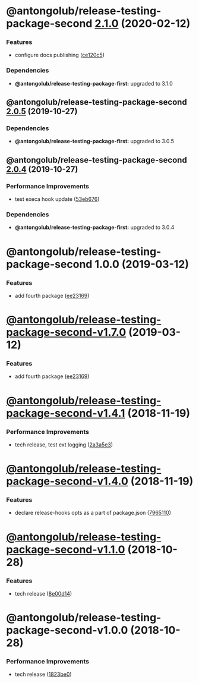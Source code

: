# @antongolub/release-testing-package-second [2.1.0](https://github.com/antongolub/release-testing/compare/@antongolub/release-testing-package-second@2.0.5...@antongolub/release-testing-package-second@2.1.0) (2020-02-12)


### Features

* configure docs publishing ([ce120c5](https://github.com/antongolub/release-testing/commit/ce120c531a3132d95e603042e7218b96a1960159))





### Dependencies

* **@antongolub/release-testing-package-first:** upgraded to 3.1.0

## @antongolub/release-testing-package-second [2.0.5](https://github.com/antongolub/release-testing/compare/@antongolub/release-testing-package-second@2.0.4...@antongolub/release-testing-package-second@2.0.5) (2019-10-27)





### Dependencies

* **@antongolub/release-testing-package-first:** upgraded to 3.0.5

## @antongolub/release-testing-package-second [2.0.4](https://github.com/antongolub/release-testing/compare/@antongolub/release-testing-package-second@2.0.3...@antongolub/release-testing-package-second@2.0.4) (2019-10-27)


### Performance Improvements

* test execa hook update ([53eb676](https://github.com/antongolub/release-testing/commit/53eb6760a068816c77eb85c0f511c3d2e6c1fda3))





### Dependencies

* **@antongolub/release-testing-package-first:** upgraded to 3.0.4

# @antongolub/release-testing-package-second 1.0.0 (2019-03-12)


### Features

* add fourth package ([ee23169](https://github.com/antongolub/release-testing.git/commit/ee23169))

# [@antongolub/release-testing-package-second-v1.7.0](https://github.com/antongolub/release-testing/compare/v1.6.0...v1.7.0) (2019-03-12)


### Features

* add fourth package ([ee23169](https://github.com/antongolub/release-testing/commit/ee23169))

# [@antongolub/release-testing-package-second-v1.4.1](https://github.com/antongolub/release-testing/compare/v1.4.0...v1.4.1) (2018-11-19)


### Performance Improvements

* tech release, test ext logging ([2a3a5e3](https://github.com/antongolub/release-testing/commit/2a3a5e3))

# [@antongolub/release-testing-package-second-v1.4.0](https://github.com/antongolub/release-testing/compare/v1.3.0...v1.4.0) (2018-11-19)


### Features

* declare release-hooks opts as a part of package.json ([7965110](https://github.com/antongolub/release-testing/commit/7965110))

# [@antongolub/release-testing-package-second-v1.1.0](https://github.com/antongolub/release-testing/compare/v1.0.0...v1.1.0) (2018-10-28)


### Features

* tech release ([8e00d14](https://github.com/antongolub/release-testing/commit/8e00d14))

# @antongolub/release-testing-package-second-v1.0.0 (2018-10-28)


### Performance Improvements

* tech release ([1823be0](https://github.com/antongolub/release-testing/commit/1823be0))

